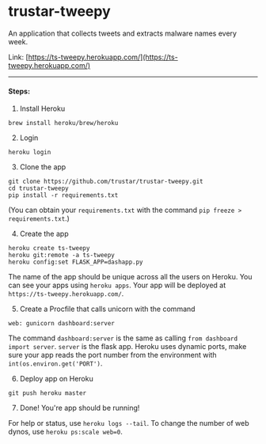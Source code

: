 # trustar-tweepy

An application that collects tweets and extracts malware names every week. 

Link: [https://ts-tweepy.herokuapp.com/](https://ts-tweepy.herokuapp.com/)

<hr>

#### Steps: 

1. Install Heroku
```
brew install heroku/brew/heroku
```

2. Login
```
heroku login
```

3. Clone the app
```
git clone https://github.com/trustar/trustar-tweepy.git
cd trustar-tweepy
pip install -r requirements.txt
```
(You can obtain your `requirements.txt` with the command `pip freeze > requirements.txt`.)

4. Create the app
```
heroku create ts-tweepy
heroku git:remote -a ts-tweepy
heroku config:set FLASK_APP=dashapp.py
```
The name of the app should be unique across all the users on Heroku.
You can see your apps using `heroku apps`.
Your app will be deployed at `https://ts-tweepy.herokuapp.com/`.

5. Create a Procfile that calls unicorn with the command
```
web: gunicorn dashboard:server
```
The command `dashboard:server` is the same as calling `from dashboard import server`. 
`server` is the flask app. Heroku uses dynamic ports, make sure your app reads the port number from the environment with `int(os.environ.get('PORT')`.

6. Deploy app on Heroku
```
git push heroku master
```

7. Done! You're app should be running!

For help or status, use `heroku logs --tail`.
To change the number of web dynos, use `heroku ps:scale web=0`.